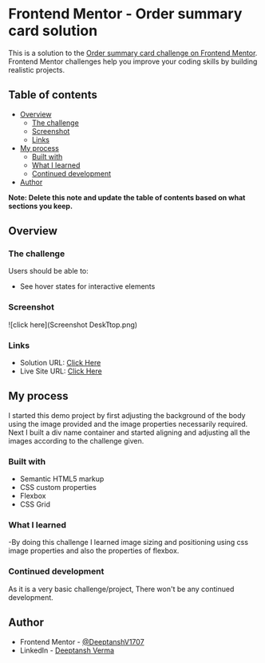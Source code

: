 # Frontend Mentor - Order summary card solution

This is a solution to the [Order summary card challenge on Frontend Mentor](https://www.frontendmentor.io/challenges/order-summary-component-QlPmajDUj). Frontend Mentor challenges help you improve your coding skills by building realistic projects. 

## Table of contents

- [Overview](#overview)
  - [The challenge](#the-challenge)
  - [Screenshot](#screenshot)
  - [Links](#links)
- [My process](#my-process)
  - [Built with](#built-with)
  - [What I learned](#what-i-learned)
  - [Continued development](#continued-development)
- [Author](#author)


**Note: Delete this note and update the table of contents based on what sections you keep.**

## Overview

### The challenge

Users should be able to:

- See hover states for interactive elements

### Screenshot

![click here](Screenshot DeskTtop.png)


### Links

- Solution URL: [Click Here](https://github.com/DeeptanshV/Order-Summary_FrontendMentorChallenge)
- Live Site URL: [Click Here](https://deeptanshv.github.io/Order-Summary_FrontendMentorChallenge/)

## My process
I started this demo project by first adjusting the background of the body using the image provided and the image properties necessarily required.
Next I built a div name container and started aligning and adjusting all the images according to the challenge given.
### Built with

- Semantic HTML5 markup
- CSS custom properties
- Flexbox
- CSS Grid



### What I learned

-By doing this challenge I learned image sizing and positioning using css image properties and also the properties of flexbox.


### Continued development

As it is a very basic challenge/project, There won't be any continued development.

## Author

- Frontend Mentor - [@DeeptanshV1707](https://www.frontendmentor.io/profile/DeeptanshV1707)
- LinkedIn - [Deeptansh Verma](https://www.linkedin.com/in/deeptansh-verma-48241a1b8/)

